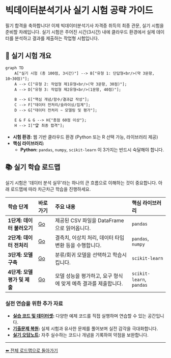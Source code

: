 # 빅데이터분석기사 실기 시험 공략 가이드

필기 합격을 축하합니다! 이제 빅데이터분석기사 자격증 취득의 최종 관문, 실기 시험을 준비할 차례입니다.
실기 시험은 주어진 시간(3시간) 내에 클라우드 환경에서 실제 데이터를 분석하고 결과를 제출하는 작업형 시험입니다.

## 🎯 실기 시험 개요

```mermaid
graph TD
    A["실기 시험 (총 100점, 3시간)"] --> B["유형 1: 단답형<br/>(약 3문항, 10~30점)"];
    A --> C["유형 2: 작업형 제1유형<br/>(약 3문항, 30점)"];
    A --> D["유형 3: 작업형 제2유형<br/>(1문항, 40점)"];
    
    B --> E["핵심 개념/함수/결과값 작성"];
    C --> F["데이터 전처리/슬라이싱/집계"];
    D --> G["데이터 전처리 ~ 모델링 및 평가"];

    E & F & G --> H{"총점 60점 이상"};
    H --> I["🏆 최종 합격"];
```

- **시험 환경:** 웹 기반 클라우드 환경 (Python 또는 R 선택 가능, 라이브러리 제공)
- **핵심 라이브러리:**
    - **Python:** `pandas`, `numpy`, `scikit-learn` 이 3가지는 반드시 숙달해야 합니다.

## 📚 실기 학습 로드맵

실기 시험은 '데이터 분석 실무'라는 하나의 큰 흐름으로 이해하는 것이 중요합니다. 아래 로드맵에 따라 차근차근 학습을 진행하세요.

| 학습 단계 | 바로가기 | 주요 내용 | 핵심 라이브러리 |
| :--- | :--- | :--- | :--- |
| **1단계: 데이터 불러오기** | [Go](./1과목_빅데이터_분석_실무/01_데이터_수집/) | 제공된 CSV 파일을 DataFrame으로 읽어옵니다. | `pandas` |
| **2단계: 데이터 전처리** | [Go](./1과목_빅데이터_분석_실무/02_데이터_전처리/) | 결측치, 이상치 처리, 데이터 타입 변환 등을 수행합니다. | `pandas`, `numpy` |
| **3단계: 모델 구축** | [Go](./1과목_빅데이터_분석_실무/03_모델_구축/) | 분류/회귀 모델을 선택하고 학습시킵니다. | `scikit-learn` |
| **4단계: 모델 평가 및 제출** | [Go](./1과목_빅데이터_분석_실무/04_모델_평가/) | 모델 성능을 평가하고, 요구 형식에 맞게 예측 결과를 제출합니다. | `scikit-learn`, `pandas`|

### 실전 연습을 위한 추가 자료

- **[실습 코드 및 데이터셋](./실습_코드_및_데이터셋/):** 다양한 예제 코드를 직접 실행하며 연습할 수 있는 공간입니다.
- **[기출문제 복원](./기출문제_복원/):** 실제 시험과 유사한 문제를 풀어보며 실전 감각을 극대화합니다.
- **[실기 오답노트](./오답노트/):** 자주 실수하는 코드나 개념을 기록하여 약점을 보완합니다.

---

[⬅️ 전체 로드맵으로 돌아가기](../README.md) 